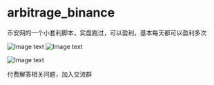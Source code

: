 # arbitrage_binance
币安网的一个小套利脚本，实盘跑过，可以盈利，基本每天都可以盈利多次

![Image text](https://github.com/summerness/arbitrage_binance/blob/master/TIM%E6%88%AA%E5%9B%BE20190227111125.png)
![Image text](https://github.com/summerness/arbitrage_binance/blob/master/TIM%E6%88%AA%E5%9B%BE20190227111143.png)

![Image text](https://github.com/summerness/arbitrage_binance/blob/master/%E5%BE%AE%E4%BF%A1%E5%9B%BE%E7%89%87_20190227112126.jpg)

付费解答相关问题，加入交流群

